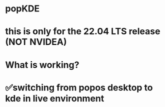 # popKDE
# this is only for the 22.04 LTS release (NOT NVIDEA)
# What is working?

# ✅switching from popos desktop to kde in live environment
